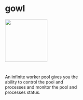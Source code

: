 # gowl
<div width="100%">
<div  width="30%"=" float="right" display="inline-table"><img src="https://github.com/hamed-yousefi/gowl/blob/master/docs/images/icon.png" width="140" ></div>

<p style="word-wrap:break-word;align:left;display:inline-table;padding-top:27px;width:50%;">An infinite worker pool gives you the ability to control the pool and processes and monitor the pool and processes status.</p>
</div>
